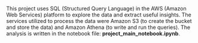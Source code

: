 This project uses SQL (Structured Query Language) in the AWS (Amazon Web Services) platform to explore the data and extract useful insights. 
The services utilized to process the data were Amazon S3 (to create the bucket and store the data) and Amazon Athena (to write and run the queries). 
The analysis is written in the notebook file: **project_main_notebook.ipynb**.
